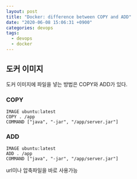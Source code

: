 ```yaml
---
layout: post
title: "Docker: difference between COPY and ADD"
date: "2020-06-08 15:06:31 +0900"
categories: devops
tags:
  - devops
  - docker
---
```


## 도커 이미지

도커 이미지에 파일을 넣는 방법은 COPY와 ADD가 있다.

### COPY
```
IMAGE ubuntu:latest
COPY . /app
COMMAND ["java", "-jar", "/app/server.jar"]
```

### ADD
```
IMAGE ubuntu:latest
ADD . /app
COMMAND ["java", "-jar", "/app/server.jar"]
```
url이나 압축파일을 바로 사용가능

## 
